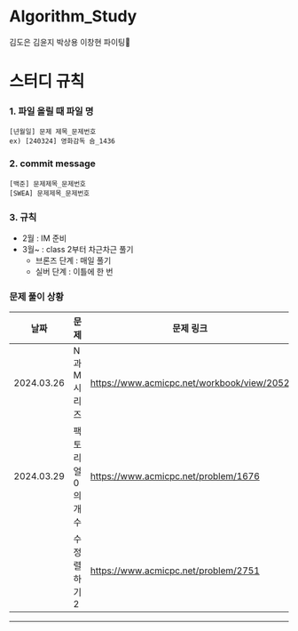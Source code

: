 # Algorithm_Study
김도은 김윤지 박상용 이창현
파이팅🍕

# 스터디 규칙
### 1. 파일 올릴 때 파일 명
```
[년월일] 문제 제목_문제번호
ex) [240324] 영화감독 숌_1436
```
### 2. commit message
```
[백준] 문제제목_문제번호
[SWEA] 문제제목_문제번호
```
### 3. 규칙
* 2월 : IM 준비
* 3월~ : class 2부터 차근차근 풀기
  * 브론즈 단계 : 매일 풀기
  * 실버 단계 : 이틀에 한 번
 
### 문제 풀이 상황
| 날짜 | 문제 | 문제 링크 |
|--------|------|-------|
| 2024.03.26 | N과 M 시리즈 | https://www.acmicpc.net/workbook/view/2052 |
| 2024.03.29 | 팩토리얼 0의 개수 | https://www.acmicpc.net/problem/1676 |
|            | 수 정렬하기 2 | https://www.acmicpc.net/problem/2751 |
---------------------------------------------------

